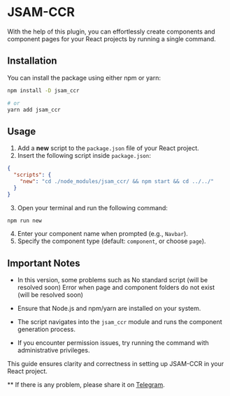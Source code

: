 # JSAM-CCR
With the help of this plugin, you can effortlessly create components and component pages for your React projects by running a single command.

## Installation

You can install the package using either npm or yarn:

```bash
npm install -D jsam_ccr

# or
yarn add jsam_ccr 
```

## Usage

1. Add a **new** script to the `package.json` file of your React project.
2. Insert the following script inside `package.json`:

```json
{
  "scripts": {
    "new": "cd ./node_modules/jsam_ccr/ && npm start && cd ../../"
  }
}
```

3. Open your terminal and run the following command:

```bash
npm run new
```

4. Enter your component name when prompted (e.g., `Navbar`).
5. Specify the component type (default: `component`, or choose `page`).

## Important Notes

- In this version, some problems such as
No standard script (will be resolved soon)
Error when page and component folders do not exist (will be resolved soon)

- Ensure that Node.js and npm/yarn are installed on your system.
- The script navigates into the `jsam_ccr` module and runs the component generation process.
- If you encounter permission issues, try running the command with administrative privileges.

This guide ensures clarity and correctness in setting up JSAM-CCR in your React project.

**
If there is any problem, please share it on [Telegram](https:t.me/Progamer_Developer).
